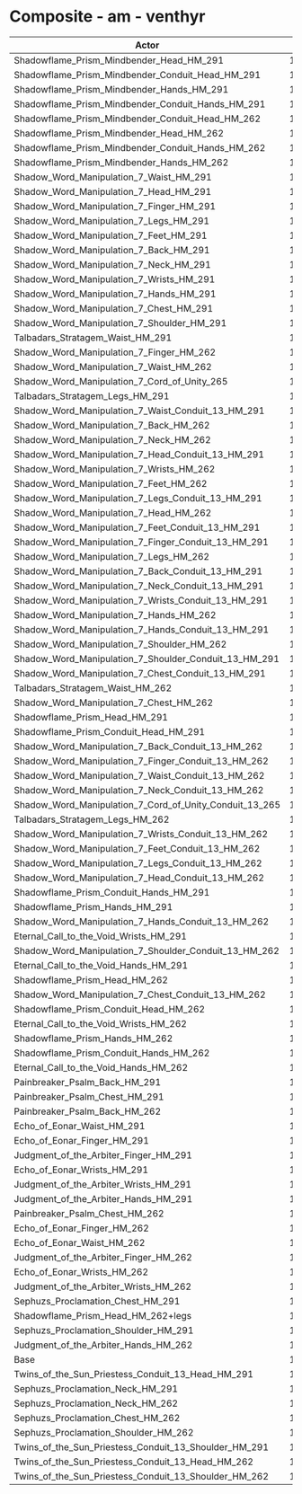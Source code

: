 # Composite - am - venthyr
| Actor | DPS | Increase |
|---|:---:|:---:|
|Shadowflame_Prism_Mindbender_Head_HM_291|12840|18.36%|
|Shadowflame_Prism_Mindbender_Conduit_Head_HM_291|12838|18.34%|
|Shadowflame_Prism_Mindbender_Hands_HM_291|12749|17.52%|
|Shadowflame_Prism_Mindbender_Conduit_Hands_HM_291|12745|17.48%|
|Shadowflame_Prism_Mindbender_Conduit_Head_HM_262|12594|16.09%|
|Shadowflame_Prism_Mindbender_Head_HM_262|12593|16.08%|
|Shadowflame_Prism_Mindbender_Conduit_Hands_HM_262|12550|15.69%|
|Shadowflame_Prism_Mindbender_Hands_HM_262|12550|15.68%|
|Shadow_Word_Manipulation_7_Waist_HM_291|12101|11.54%|
|Shadow_Word_Manipulation_7_Head_HM_291|12100|11.54%|
|Shadow_Word_Manipulation_7_Finger_HM_291|12076|11.32%|
|Shadow_Word_Manipulation_7_Legs_HM_291|12069|11.25%|
|Shadow_Word_Manipulation_7_Feet_HM_291|12056|11.13%|
|Shadow_Word_Manipulation_7_Back_HM_291|12033|10.92%|
|Shadow_Word_Manipulation_7_Neck_HM_291|12020|10.80%|
|Shadow_Word_Manipulation_7_Wrists_HM_291|12008|10.69%|
|Shadow_Word_Manipulation_7_Hands_HM_291|11990|10.53%|
|Shadow_Word_Manipulation_7_Chest_HM_291|11972|10.36%|
|Shadow_Word_Manipulation_7_Shoulder_HM_291|11957|10.22%|
|Talbadars_Stratagem_Waist_HM_291|11932|9.99%|
|Shadow_Word_Manipulation_7_Finger_HM_262|11927|9.95%|
|Shadow_Word_Manipulation_7_Waist_HM_262|11917|9.85%|
|Shadow_Word_Manipulation_7_Cord_of_Unity_265|11915|9.83%|
|Talbadars_Stratagem_Legs_HM_291|11910|9.79%|
|Shadow_Word_Manipulation_7_Waist_Conduit_13_HM_291|11909|9.78%|
|Shadow_Word_Manipulation_7_Back_HM_262|11904|9.73%|
|Shadow_Word_Manipulation_7_Neck_HM_262|11896|9.65%|
|Shadow_Word_Manipulation_7_Head_Conduit_13_HM_291|11880|9.51%|
|Shadow_Word_Manipulation_7_Wrists_HM_262|11877|9.49%|
|Shadow_Word_Manipulation_7_Feet_HM_262|11877|9.48%|
|Shadow_Word_Manipulation_7_Legs_Conduit_13_HM_291|11873|9.44%|
|Shadow_Word_Manipulation_7_Head_HM_262|11869|9.41%|
|Shadow_Word_Manipulation_7_Feet_Conduit_13_HM_291|11863|9.36%|
|Shadow_Word_Manipulation_7_Finger_Conduit_13_HM_291|11855|9.28%|
|Shadow_Word_Manipulation_7_Legs_HM_262|11840|9.14%|
|Shadow_Word_Manipulation_7_Back_Conduit_13_HM_291|11836|9.10%|
|Shadow_Word_Manipulation_7_Neck_Conduit_13_HM_291|11824|8.99%|
|Shadow_Word_Manipulation_7_Wrists_Conduit_13_HM_291|11820|8.96%|
|Shadow_Word_Manipulation_7_Hands_HM_262|11812|8.88%|
|Shadow_Word_Manipulation_7_Hands_Conduit_13_HM_291|11773|8.52%|
|Shadow_Word_Manipulation_7_Shoulder_HM_262|11768|8.48%|
|Shadow_Word_Manipulation_7_Shoulder_Conduit_13_HM_291|11759|8.39%|
|Shadow_Word_Manipulation_7_Chest_Conduit_13_HM_291|11754|8.35%|
|Talbadars_Stratagem_Waist_HM_262|11749|8.31%|
|Shadow_Word_Manipulation_7_Chest_HM_262|11748|8.30%|
|Shadowflame_Prism_Head_HM_291|11723|8.06%|
|Shadowflame_Prism_Conduit_Head_HM_291|11720|8.03%|
|Shadow_Word_Manipulation_7_Back_Conduit_13_HM_262|11715|7.99%|
|Shadow_Word_Manipulation_7_Finger_Conduit_13_HM_262|11710|7.94%|
|Shadow_Word_Manipulation_7_Waist_Conduit_13_HM_262|11702|7.87%|
|Shadow_Word_Manipulation_7_Neck_Conduit_13_HM_262|11696|7.82%|
|Shadow_Word_Manipulation_7_Cord_of_Unity_Conduit_13_265|11695|7.81%|
|Talbadars_Stratagem_Legs_HM_262|11688|7.74%|
|Shadow_Word_Manipulation_7_Wrists_Conduit_13_HM_262|11687|7.74%|
|Shadow_Word_Manipulation_7_Feet_Conduit_13_HM_262|11676|7.63%|
|Shadow_Word_Manipulation_7_Legs_Conduit_13_HM_262|11650|7.39%|
|Shadow_Word_Manipulation_7_Head_Conduit_13_HM_262|11649|7.38%|
|Shadowflame_Prism_Conduit_Hands_HM_291|11631|7.21%|
|Shadowflame_Prism_Hands_HM_291|11629|7.19%|
|Shadow_Word_Manipulation_7_Hands_Conduit_13_HM_262|11597|6.91%|
|Eternal_Call_to_the_Void_Wrists_HM_291|11594|6.87%|
|Shadow_Word_Manipulation_7_Shoulder_Conduit_13_HM_262|11579|6.74%|
|Eternal_Call_to_the_Void_Hands_HM_291|11569|6.64%|
|Shadowflame_Prism_Head_HM_262|11550|6.47%|
|Shadow_Word_Manipulation_7_Chest_Conduit_13_HM_262|11531|6.29%|
|Shadowflame_Prism_Conduit_Head_HM_262|11493|5.95%|
|Eternal_Call_to_the_Void_Wrists_HM_262|11460|5.64%|
|Shadowflame_Prism_Hands_HM_262|11457|5.61%|
|Shadowflame_Prism_Conduit_Hands_HM_262|11454|5.59%|
|Eternal_Call_to_the_Void_Hands_HM_262|11395|5.04%|
|Painbreaker_Psalm_Back_HM_291|11261|3.80%|
|Painbreaker_Psalm_Chest_HM_291|11221|3.44%|
|Painbreaker_Psalm_Back_HM_262|11145|2.74%|
|Echo_of_Eonar_Waist_HM_291|11142|2.71%|
|Echo_of_Eonar_Finger_HM_291|11121|2.52%|
|Judgment_of_the_Arbiter_Finger_HM_291|11091|2.24%|
|Echo_of_Eonar_Wrists_HM_291|11065|2.00%|
|Judgment_of_the_Arbiter_Wrists_HM_291|11031|1.68%|
|Judgment_of_the_Arbiter_Hands_HM_291|11019|1.58%|
|Painbreaker_Psalm_Chest_HM_262|11003|1.43%|
|Echo_of_Eonar_Finger_HM_262|10989|1.29%|
|Echo_of_Eonar_Waist_HM_262|10970|1.12%|
|Judgment_of_the_Arbiter_Finger_HM_262|10958|1.02%|
|Echo_of_Eonar_Wrists_HM_262|10936|0.81%|
|Judgment_of_the_Arbiter_Wrists_HM_262|10911|0.58%|
|Sephuzs_Proclamation_Chest_HM_291|10907|0.54%|
|Shadowflame_Prism_Head_HM_262+legs|10867|0.17%|
|Sephuzs_Proclamation_Shoulder_HM_291|10862|0.12%|
|Judgment_of_the_Arbiter_Hands_HM_262|10852|0.04%|
|Base|10848|0.00%|
|Twins_of_the_Sun_Priestess_Conduit_13_Head_HM_291|10756|-0.85%|
|Sephuzs_Proclamation_Neck_HM_291|10737|-1.03%|
|Sephuzs_Proclamation_Neck_HM_262|10737|-1.03%|
|Sephuzs_Proclamation_Chest_HM_262|10702|-1.34%|
|Sephuzs_Proclamation_Shoulder_HM_262|10691|-1.45%|
|Twins_of_the_Sun_Priestess_Conduit_13_Shoulder_HM_291|10631|-2.00%|
|Twins_of_the_Sun_Priestess_Conduit_13_Head_HM_262|10547|-2.78%|
|Twins_of_the_Sun_Priestess_Conduit_13_Shoulder_HM_262|10475|-3.44%|
